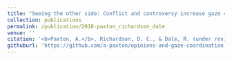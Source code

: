 ```yaml
---
title: "Seeing the other side: Conflict and controversy increase gaze coordination"
collection: publications
permalink: /publication/2018-paxton_richardson_dale
venue: ''
citation: '<b>Paxton, A.</b>, Richardson, D. C., & Dale, R. (under review). Seeing the other side: Conflict and controversy increase gaze coordination.'
githuburl: 'https://github.com/a-paxton/opinions-and-gaze-coordination'
---
```

